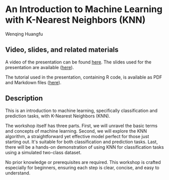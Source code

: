 # An Introduction to Machine Learning with K-Nearest Neighbors (KNN)

Wenqing Huangfu

## Video, slides, and related materials

A video of the presentation can be found [here](https://umd.box.com/s/jm606t3h35i3ifn7kcwnlivyib1661xw). The slides used for the presentation are available ([here](knnclassification/machine_learning_presentation.pdf)).

The tutorial used in the presentation, containing R code, is available as PDF and Markdown files ([here](knnclassification/Tutorial)).

## Description

This is an introduction to machine learning, specifically classification and prediction tasks, with K-Nearest Neighbors (KNN).

The workshop itself has three parts. First, we will unravel the basic terms and concepts of machine learning. Second, we will explore the KNN algorithm, a straightforward yet effective model perfect for those just starting out. It's suitable for both classification and prediction tasks. Last, there will be a hands-on demonstration of using KNN for classification tasks using a simulated two-class dataset.

No prior knowledge or prerequisites are required. This workshop is crafted especially for beginners, ensuring each step is clear, concise, and easy to understand.
